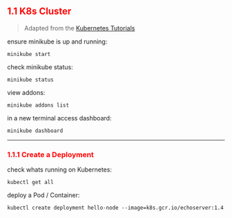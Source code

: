 ## <font color='red'> 1.1 K8s Cluster </font>

> Adapted from the [Kubernetes Tutorials](https://kubernetes.io/docs/tutorials/)  

ensure minikube is up and running:
```
minikube start
```

check minikube status:
```
minikube status
```
view addons:
```
minikube addons list
```

in a new terminal access dashboard:
```
minikube dashboard
```

---

### <font color='red'> 1.1.1 Create  a Deployment </font>
check whats running on Kubernetes:
```
kubectl get all
```
deploy a Pod / Container:
```
kubectl create deployment hello-node --image=k8s.gcr.io/echoserver:1.4
```
